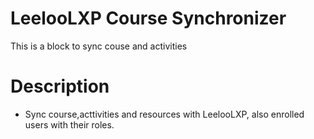 # LeelooLXP Course Synchronizer
This is a block to sync couse and activities

# Description
* Sync course,acttivities and resources with LeelooLXP, also enrolled users with their roles.  